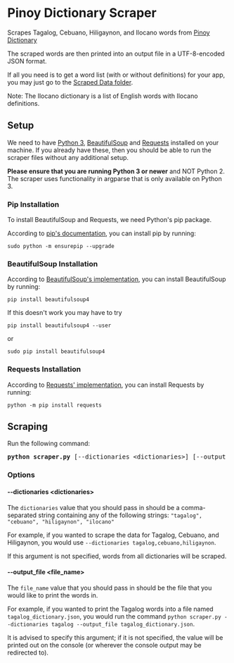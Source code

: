# Pinoy Dictionary Scraper
Scrapes Tagalog, Cebuano, Hiligaynon, and Ilocano words from [Pinoy Dictionary](https://www.pinoydictionary.com)

The scraped words are then printed into an output file in a UTF-8-encoded JSON format.

If all you need is to get a word list (with or without definitions) for your app, you may just go to the [Scraped Data folder](Scraped%20Data).

Note: The Ilocano dictionary is a list of English words with Ilocano definitions.

## Setup
We need to have [Python 3](https://www.python.org/downloads/), [BeautifulSoup](https://pypi.org/project/beautifulsoup4/) and [Requests](https://docs.python-requests.org/en/latest/) installed on your machine. If you already have these, then you should be able to run the scraper files without any additional setup.

**Please ensure that you are running Python 3 or newer** and NOT Python 2. The scraper uses functionality in argparse that is only available on Python 3.

### Pip Installation
To install BeautifulSoup and Requests, we need Python's pip package.

According to [pip's documentation](https://pip.pypa.io/en/stable/installation/#supported-methods), you can install pip by running:
```
sudo python -m ensurepip --upgrade
```

### BeautifulSoup Installation
According to [BeautifulSoup's implementation](https://beautiful-soup-4.readthedocs.io/en/latest/), you can install BeautifulSoup by running:
```
pip install beautifulsoup4
```
If this doesn't work you may have to try
```
pip install beautifulsoup4 --user
```
or
```
sudo pip install beautifulsoup4
```

### Requests Installation
According to [Requests' implementation](https://docs.python-requests.org/en/latest/user/install/#python-m-pip-install-requests), you can install Requests by running:
```
python -m pip install requests
```

## Scraping
Run the following command:
<pre>
<b>python scraper.py</b> [--dictionaries &ltdictionaries&gt] [--output_file &ltfile_name&gt]
</pre>

### Options
#### --dictionaries &lt;dictionaries&gt;
The `dictionaries` value that you should pass in should be a comma-separated string containing any of the following strings:
`"tagalog", "cebuano", "hiligaynon", "ilocano"`

For example, if you wanted to scrape the data for Tagalog, Cebuano, and Hiligaynon, you would use `--dictionaries tagalog,cebuano,hiligaynon`.

If this argument is not specified, words from all dictionaries will be scraped.

#### --output_file &lt;file_name&gt;
The `file_name` value that you should pass in should be the file that you would like to print the words in.

For example, if you wanted to print the Tagalog words into a file named `tagalog_dictionary.json`, you would run the command `python scraper.py --dictionaries tagalog --output_file tagalog_dictionary.json`.

It is advised to specify this argument; if it is not specified, the value will be printed out on the console (or wherever the console output may be redirected to).
